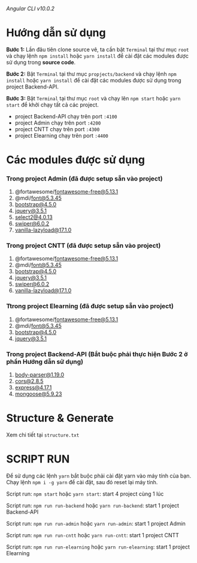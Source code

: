 ###### Angular CLI v10.0.2

# Hướng dẫn sử dụng

**Bước 1:** Lần đâu tiên clone source vê, ta cần bật `Terminal` tại thư mục `root` và chạy lệnh `npm install` hoặc `yarn install` để cài đặt các modules được sử dụng trong **source code**.

**Bước 2:** Bật `Terminal` tại thư mục `propjects/backend` và chạy lệnh `npm install` hoặc `yarn install` để cài đặt các modules được sử dụng trong project Backend-API.

**Bước 3:** Bật `Terminal` tại thư mục `root` và chạy lên `npm start` hoặc `yarn start` để khởi chạy tất cả các project.

  - project Backend-API chạy trên port `:4100`
  - project Admin chạy trên port `:4200`
  - project CNTT chạy trên port `:4300`
  - project Elearning chạy trên port `:4400`

# Các modules được sử dụng

### Trong project Admin (đã được setup sẵn vào project)

1. @fortawesome/fontawesome-free@5.13.1
2. @mdi/font@5.3.45
3. bootstrap@4.5.0
4. jquery@3.5.1
5. select2@4.0.13
6. swiper@6.0.2
7. vanilla-lazyload@17.1.0

### Trong project CNTT (đã được setup sẵn vào project)

1. @fortawesome/fontawesome-free@5.13.1
2. @mdi/font@5.3.45
3. bootstrap@4.5.0
4. jquery@3.5.1
6. swiper@6.0.2
7. vanilla-lazyload@17.1.0

### Ttrong project Elearning (đã được setup sẵn vào project)

1. @fortawesome/fontawesome-free@5.13.1
2. @mdi/font@5.3.45
3. bootstrap@4.5.0
4. jquery@3.5.1

### Trong project Backend-API (Bắt buộc phải thực hiện **Bước 2** ở phần **Hướng dẫn sử dụng**)

1. body-parser@1.19.0
2. cors@2.8.5
3. express@4.17.1
4. mongoose@5.9.23

# Structure & Generate

Xem chi tiết tại `structure.txt`

# SCRIPT RUN

Để sử dụng các lệnh `yarn` bắt buộc phải cài đặt yarn vào máy tính của bạn. Chạy lệnh `npm i -g yarn` để cài đặt, sau đó reset lại máy tính.

Script run: `npm start` hoặc `yarn start`: start 4 project cùng 1 lúc

Script run: `npm run run-backend` hoặc `yarn run-backend`: start 1 project Backend-API

Script run: `npm run run-admin` hoặc `yarn run-admin`: start 1 project Admin

Script run: `npm run run-cntt` hoặc `yarn run-cntt`: start 1 project CNTT

Script run: `npm run run-elearning` hoặc `yarn run-elearning`: start 1 project Elearning
